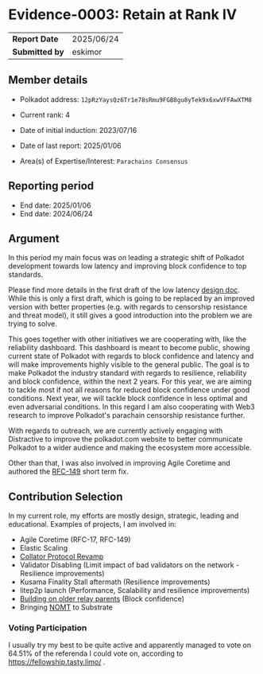 # Evidence-0003: Retain at Rank IV

|                  |                  |
| ---------------- | ---------------- |
| **Report Date**  | 2025/06/24       |
| **Submitted by** | eskimor  |

## Member details

- Polkadot address: `12pRzYaysQz6Tr1e78sRmu9FGB8gu8yTek9x6xwVFFAwXTM8`

- Current rank: 4
- Date of initial induction: 2023/07/16
- Date of last report: 2025/01/06
- Area(s) of Expertise/Interest: `Parachains Consensus`

## Reporting period

- End date: 2025/01/06
- End date: 2024/06/24

## Argument

In this period my main focus was on leading a strategic shift of Polkadot development towards low latency and improving block confidence to top standards. 

Please find more details in the first draft of the low latency [design doc](https://docs.google.com/document/d/1cNec6_omcs3wpm0cohch-QA-PbK6Rh7E2JkLPox99zk/edit?tab=t.0). While this is only a first draft, which is going to be replaced by an improved version with better properties (e.g. with regards to censorship resistance and threat model), it still gives a good introduction into the problem we are trying to solve.

This goes together with other initiatives we are cooperating with, like the reliability dashboard. This dashboard is meant to become public, showing current state of Polkadot with regards to block confidence and latency and will make improvements highly visible to the general public. The goal is to make Polkadot the industry standard with regards to resilience, reliability and block confidence, within the next 2 years. For this year, we are aiming to tackle most if not all reasons for reduced block confidence under good conditions. Next year, we will tackle block confidence in less optimal and even adversarial conditions. In this regard I am also cooperating with Web3 research to improve Polkadot's parachain censorship resistance further.

With regards to outreach, we are currently actively engaging with Distractive to improve the polkadot.com website to better communicate Polkadot to a wider audience and making the ecosystem more accessible.

Other than that, I was also involved in improving Agile Coretime and authored the [RFC-149](https://polkadot-fellows.github.io/RFCs/approved/0149-rfc-1-renewal-adjustment.html) short term fix.

## Contribution Selection

In my current role, my efforts are mostly design, strategic, leading and educational. Examples of projects, I am involved in:

- Agile Coretime (RFC-17, RFC-149)
- Elastic Scaling
- [Collator Protocol Revamp](https://github.com/paritytech/polkadot-sdk/issues/616)
- Validator Disabling (Limit impact of bad validators on the network - Resilience improvements)
- Kusama Finality Stall aftermath (Resilience improvements)
- litep2p launch (Performance, Scalability and resilience improvements)
- [Building on older relay parents](https://github.com/paritytech/polkadot-sdk/pull/8299) (Block confidence)
- Bringing [NOMT](https://www.rob.tech/blog/introducing-nomt/) to Substrate

### Voting Participation

I usually try my best to be quite active and apparently managed to vote on 64.51% of the referenda I could vote on, according to https://fellowship.tasty.limo/ .
